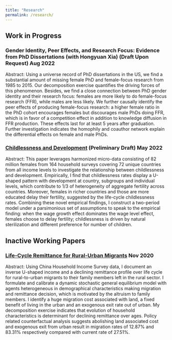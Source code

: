 ```yaml
---
title: "Research"
permalink: /research/
---
```

## Work in Progress

### Gender Identity, Peer Effects, and Research Focus: Evidence from PhD Dissertations (with Hongyuan Xia) (Draft Upon Request) Aug 2022

Abstract: Using a universe record of PhD dissertations in the US, we find a substantial amount of missing female PhD and female-focus research from 1985 to 2015. Our decomposition exercise quantifies the driving forces of this phenomenon. Besides, we find a close connection between PhD gender identity and their research focus: females are more likely to do female-focus research (FFR), while males are less likely. We further causally identify the peer effects of producing female-focus research: a higher female ratio in the PhD cohort encourages females but discourages male PhDs doing FFR, which is in favor of a competition effect in addition to knowledge diffusion in FFR production. These effects last for at least 5 years after graduation. Further investigation indicates the homophily and coauthor network explain the differential effects on female and male PhDs.

### [Childlessness and Development](https://paulwdai.github.io/files/childlessness.pdf) (Preliminary Draft) May 2022

Abstract: This paper leverages harmonized micro-data consisting of 82 million females from 164 household surveys covering 72 unique countries from all income levels to investigate the relationship between childlessness and development. Empirically, I find that childlessness rates display a U-shaped pattern with development at country, subgroups and individual levels, which contribute to 1/3 of heterogeneity of aggregate fertility across countries. Moreover, females in richer countries and those are more educated delay their fertility, suggested by the life-cycle childlessness rates. Combining these novel empirical findings, I construct a two-period model under a parsimonious set of assumptions to speak to the empirical finding: when the wage growth effect dominates the wage level effect, females choose to delay fertility; childlessness is driven by natural sterilization and different preference for number of children.

## Inactive Working Papers

### [Life-Cycle Remittance for Rural-Urban Migrants](https://paulwdai.github.io/files/remittance.pdf) Nov 2020

Abstract: Using China Household Income Survey data, I document an inverse U-shaped income and a declining remittance profile over life cycle for rural-to-urban migrants to their family members left in the rural sector. I formulate and calibrate a dynamic stochastic general equilibrium model with agents heterogeneous in demographical characteristics making migration and remittance decision, which is motivated by the altruism to family members. I identify a huge migration cost associated with land, a fixed benefit of living in the urban and an exogenous exit rate out of urban. My decomposition exercise indicates that evolution of household characteristics is determinant for declining remittance over ages. Policy related counterfactual analysis suggests abolishing land associated cost and exogenous exit from urban result in migration rates of  12.87% and 83.31% respectively compared with current rate of 27.51%.
